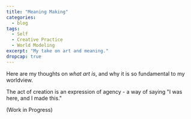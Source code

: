 ```yaml
---
title: "Meaning Making"
categories:
  - blog
tags:
  - Self
  - Creative Practice
  - World Modeling
excerpt: "My take on art and meaning."
dropcap: true
---
```


Here are my thoughts on *what art is*, and why it is so fundamental to my worldview.

The act of creation is an expression of agency - a way of saying "I was here, and I made this." 

(Work in Progress)